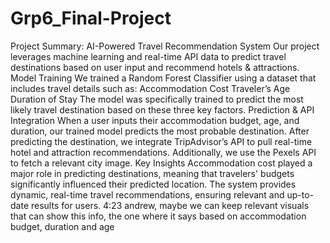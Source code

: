 # Grp6_Final-Project
Project Summary: AI-Powered Travel Recommendation System
Our project leverages machine learning and real-time API data to predict travel destinations based on user input and recommend hotels & attractions.
Model Training
We trained a Random Forest Classifier using a dataset that includes travel details such as:
Accommodation Cost
Traveler’s Age
Duration of Stay
The model was specifically trained to predict the most likely travel destination based on these three key factors.
Prediction & API Integration
When a user inputs their accommodation budget, age, and duration, our trained model predicts the most probable destination.
After predicting the destination, we integrate TripAdvisor’s API to pull real-time hotel and attraction recommendations.
Additionally, we use the Pexels API to fetch a relevant city image.
Key Insights
Accommodation cost played a major role in predicting destinations, meaning that travelers' budgets significantly influenced their predicted location.
The system provides dynamic, real-time travel recommendations, ensuring relevant and up-to-date results for users.
4:23
andrew, maybe we can keep relevant visuals that can show this info, the one where it says based on accommodation budget, duration and age

